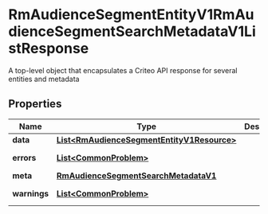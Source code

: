

# RmAudienceSegmentEntityV1RmAudienceSegmentSearchMetadataV1ListResponse

A top-level object that encapsulates a Criteo API response for several entities and metadata

## Properties

| Name | Type | Description | Notes |
|------------ | ------------- | ------------- | -------------|
|**data** | [**List&lt;RmAudienceSegmentEntityV1Resource&gt;**](RmAudienceSegmentEntityV1Resource.md) |  |  [optional] |
|**errors** | [**List&lt;CommonProblem&gt;**](CommonProblem.md) |  |  [optional] [readonly] |
|**meta** | [**RmAudienceSegmentSearchMetadataV1**](RmAudienceSegmentSearchMetadataV1.md) |  |  [optional] |
|**warnings** | [**List&lt;CommonProblem&gt;**](CommonProblem.md) |  |  [optional] [readonly] |



